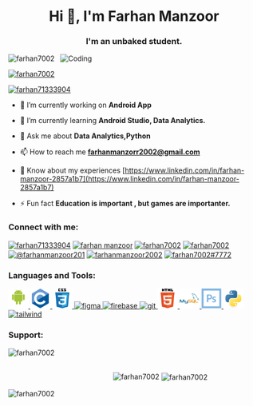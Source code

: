 
<h1 align="center">Hi 👋, I'm Farhan Manzoor</h1>
<h3 align="center">I'm an unbaked student.</h3>
<img align="right" alt="Coding" width="400" src=""C:\Users\farha\Downloads\avento.gif">


<p align="left"> <img src="https://komarev.com/ghpvc/?username=farhan7002&label=Profile%20views&color=0e75b6&style=flat" alt="farhan7002" /> </p>

<p align="left"> <a href="https://github.com/ryo-ma/github-profile-trophy"><img src="https://github-profile-trophy.vercel.app/?username=farhan7002" alt="farhan7002" /></a> </p>

<p align="left"> <a href="https://twitter.com/farhan71333904" target="blank"><img src="https://img.shields.io/twitter/follow/farhan71333904?logo=twitter&style=for-the-badge" alt="farhan71333904" /></a> </p>

- 🔭 I’m currently working on **Android App**

- 🌱 I’m currently learning **Android Studio, Data Analytics.**

- 💬 Ask me about **Data Analytics,Python**

- 📫 How to reach me **farhanmanzorr2002@gmail.com**

- 📄 Know about my experiences [https://www.linkedin.com/in/farhan-manzoor-2857a1b7](https://www.linkedin.com/in/farhan-manzoor-2857a1b7)

- ⚡ Fun fact **Education is important , but games are importanter.**

<h3 align="left">Connect with me:</h3>
<p align="left">
<a href="https://twitter.com/farhan71333904" target="blank"><img align="center" src="https://raw.githubusercontent.com/rahuldkjain/github-profile-readme-generator/master/src/images/icons/Social/twitter.svg" alt="farhan71333904" height="30" width="40" /></a>
<a href="https://linkedin.com/in/farhan manzoor" target="blank"><img align="center" src="https://raw.githubusercontent.com/rahuldkjain/github-profile-readme-generator/master/src/images/icons/Social/linked-in-alt.svg" alt="farhan manzoor" height="30" width="40" /></a>
<a href="https://instagram.com/farhan7002" target="blank"><img align="center" src="https://raw.githubusercontent.com/rahuldkjain/github-profile-readme-generator/master/src/images/icons/Social/instagram.svg" alt="farhan7002" height="30" width="40" /></a>
<a href="https://dribbble.com/farhan7002" target="blank"><img align="center" src="https://raw.githubusercontent.com/rahuldkjain/github-profile-readme-generator/master/src/images/icons/Social/dribbble.svg" alt="farhan7002" height="30" width="40" /></a>
<a href="https://www.hackerrank.com/@farhanmanzoor201" target="blank"><img align="center" src="https://raw.githubusercontent.com/rahuldkjain/github-profile-readme-generator/master/src/images/icons/Social/hackerrank.svg" alt="@farhanmanzoor201" height="30" width="40" /></a>
<a href="https://auth.geeksforgeeks.org/user/farhanmanzoor2002" target="blank"><img align="center" src="https://raw.githubusercontent.com/rahuldkjain/github-profile-readme-generator/master/src/images/icons/Social/geeks-for-geeks.svg" alt="farhanmanzoor2002" height="30" width="40" /></a>
<a href="https://discord.gg/farhan7002#7772" target="blank"><img align="center" src="https://raw.githubusercontent.com/rahuldkjain/github-profile-readme-generator/master/src/images/icons/Social/discord.svg" alt="farhan7002#7772" height="30" width="40" /></a>
</p>

<h3 align="left">Languages and Tools:</h3>
<p align="left"> <a href="https://developer.android.com" target="_blank" rel="noreferrer"> <img src="https://raw.githubusercontent.com/devicons/devicon/master/icons/android/android-original-wordmark.svg" alt="android" width="40" height="40"/> </a> <a href="https://www.cprogramming.com/" target="_blank" rel="noreferrer"> <img src="https://raw.githubusercontent.com/devicons/devicon/master/icons/c/c-original.svg" alt="c" width="40" height="40"/> </a> <a href="https://www.w3schools.com/css/" target="_blank" rel="noreferrer"> <img src="https://raw.githubusercontent.com/devicons/devicon/master/icons/css3/css3-original-wordmark.svg" alt="css3" width="40" height="40"/> </a> <a href="https://www.figma.com/" target="_blank" rel="noreferrer"> <img src="https://www.vectorlogo.zone/logos/figma/figma-icon.svg" alt="figma" width="40" height="40"/> </a> <a href="https://firebase.google.com/" target="_blank" rel="noreferrer"> <img src="https://www.vectorlogo.zone/logos/firebase/firebase-icon.svg" alt="firebase" width="40" height="40"/> </a> <a href="https://git-scm.com/" target="_blank" rel="noreferrer"> <img src="https://www.vectorlogo.zone/logos/git-scm/git-scm-icon.svg" alt="git" width="40" height="40"/> </a> <a href="https://www.w3.org/html/" target="_blank" rel="noreferrer"> <img src="https://raw.githubusercontent.com/devicons/devicon/master/icons/html5/html5-original-wordmark.svg" alt="html5" width="40" height="40"/> </a> <a href="https://www.mysql.com/" target="_blank" rel="noreferrer"> <img src="https://raw.githubusercontent.com/devicons/devicon/master/icons/mysql/mysql-original-wordmark.svg" alt="mysql" width="40" height="40"/> </a> <a href="https://www.photoshop.com/en" target="_blank" rel="noreferrer"> <img src="https://raw.githubusercontent.com/devicons/devicon/master/icons/photoshop/photoshop-line.svg" alt="photoshop" width="40" height="40"/> </a> <a href="https://www.python.org" target="_blank" rel="noreferrer"> <img src="https://raw.githubusercontent.com/devicons/devicon/master/icons/python/python-original.svg" alt="python" width="40" height="40"/> </a> <a href="https://tailwindcss.com/" target="_blank" rel="noreferrer"> <img src="https://www.vectorlogo.zone/logos/tailwindcss/tailwindcss-icon.svg" alt="tailwind" width="40" height="40"/> </a> </p>

<h3 align="left">Support:</h3>
<p><a href="https://www.buymeacoffee.com/farhan7002"> <img align="left" src="https://cdn.buymeacoffee.com/buttons/v2/default-yellow.png" height="50" width="210" alt="farhan7002" /></a></p><br><br>

<p><img align="left" src="https://github-readme-stats.vercel.app/api/top-langs?username=farhan7002&show_icons=true&locale=en&layout=compact" alt="farhan7002" /></p>

<p>&nbsp;<img align="center" src="https://github-readme-stats.vercel.app/api?username=farhan7002&show_icons=true&locale=en" alt="farhan7002" /></p>

<p><img align="center" src="https://github-readme-streak-stats.herokuapp.com/?user=farhan7002&" alt="farhan7002" /></p>
